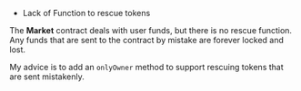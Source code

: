- Lack of Function to rescue tokens

The **Market** contract deals with user funds, but there is no rescue function. Any funds that are sent to the contract by mistake are forever locked and lost.

My advice is to add an `onlyOwner` method to support rescuing tokens that are sent mistakenly.